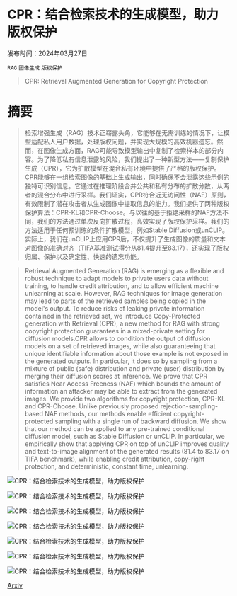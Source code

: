 # CPR：结合检索技术的生成模型，助力版权保护

发布时间：2024年03月27日

`RAG` `图像生成` `版权保护`

> CPR: Retrieval Augmented Generation for Copyright Protection

# 摘要

> 检索增强生成（RAG）技术正崭露头角，它能够在无需训练的情况下，让模型适配私人用户数据，处理版权问题，并实现大规模的高效机器遗忘。然而，在图像生成方面，RAG可能导致模型输出中复制了检索样本的部分内容。为了降低私有信息泄露的风险，我们提出了一种新型方法——复制保护生成（CPR），它为扩散模型在混合私有环境中提供了严格的版权保护。CPR能够在一组检索图像的基础上生成输出，同时确保不会泄露这些示例的独特可识别信息。它通过在推理阶段合并公共和私有分布的扩散分数，从两者的混合分布中进行采样。我们证实，CPR符合近无访问性（NAF）原则，有效限制了潜在攻击者从生成图像中提取信息的能力。我们提供了两种版权保护算法：CPR-KL和CPR-Choose。与以往的基于拒绝采样的NAF方法不同，我们的方法通过单次反向扩散过程，高效实现了版权保护采样。我们的方法适用于任何预训练的条件扩散模型，例如Stable Diffusion或unCLIP。实际上，我们在unCLIP上应用CPR后，不仅提升了生成图像的质量和文本对图像的准确对齐（TIFA基准测试得分从81.4提升至83.17），还实现了版权归属、保护以及确定性、快速的遗忘功能。

> Retrieval Augmented Generation (RAG) is emerging as a flexible and robust technique to adapt models to private users data without training, to handle credit attribution, and to allow efficient machine unlearning at scale. However, RAG techniques for image generation may lead to parts of the retrieved samples being copied in the model's output. To reduce risks of leaking private information contained in the retrieved set, we introduce Copy-Protected generation with Retrieval (CPR), a new method for RAG with strong copyright protection guarantees in a mixed-private setting for diffusion models.CPR allows to condition the output of diffusion models on a set of retrieved images, while also guaranteeing that unique identifiable information about those example is not exposed in the generated outputs. In particular, it does so by sampling from a mixture of public (safe) distribution and private (user) distribution by merging their diffusion scores at inference. We prove that CPR satisfies Near Access Freeness (NAF) which bounds the amount of information an attacker may be able to extract from the generated images. We provide two algorithms for copyright protection, CPR-KL and CPR-Choose. Unlike previously proposed rejection-sampling-based NAF methods, our methods enable efficient copyright-protected sampling with a single run of backward diffusion. We show that our method can be applied to any pre-trained conditional diffusion model, such as Stable Diffusion or unCLIP. In particular, we empirically show that applying CPR on top of unCLIP improves quality and text-to-image alignment of the generated results (81.4 to 83.17 on TIFA benchmark), while enabling credit attribution, copy-right protection, and deterministic, constant time, unlearning.

![CPR：结合检索技术的生成模型，助力版权保护](../../../paper_images/2403.18920/x1.png)

![CPR：结合检索技术的生成模型，助力版权保护](../../../paper_images/2403.18920/log_prob_ratio_new.png)

![CPR：结合检索技术的生成模型，助力版权保护](../../../paper_images/2403.18920/x3.png)

![CPR：结合检索技术的生成模型，助力版权保护](../../../paper_images/2403.18920/Rebuttal_figure.png)

![CPR：结合检索技术的生成模型，助力版权保护](../../../paper_images/2403.18920/x4.png)

![CPR：结合检索技术的生成模型，助力版权保护](../../../paper_images/2403.18920/x5.png)

![CPR：结合检索技术的生成模型，助力版权保护](../../../paper_images/2403.18920/x6.png)

[Arxiv](https://arxiv.org/abs/2403.18920)